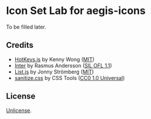 # Icon Set Lab for aegis-icons

To be filled later.

## Credits

- [HotKeys.js](https://wangchujiang.com/hotkeys/) by Kenny Wong ([MIT](https://github.com/jaywcjlove/hotkeys/blob/master/LICENSE))
- [Inter](https://rsms.me/inter/) by Rasmus Andersson ([SIL OFL 1.1](https://github.com/rsms/inter/blob/master/LICENSE.txt))
- [List.js](https://listjs.com/) by Jonny Strömberg ([MIT](https://github.com/javve/list.js/blob/master/LICENSE))
- [sanitize.css](https://github.com/csstools/sanitize.css) by CSS Tools ([CC0 1.0 Universal](https://github.com/csstools/sanitize.css/blob/main/LICENSE.md))

## License

[Unlicense](LICENSE.md).
